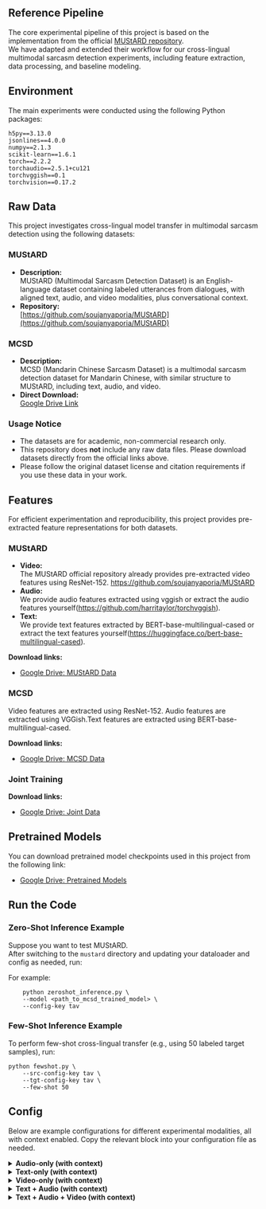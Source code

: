## Reference Pipeline

The core experimental pipeline of this project is based on the implementation from the official [MUStARD repository](https://github.com/soujanyaporia/MUStARD).  
We have adapted and extended their workflow for our cross-lingual multimodal sarcasm detection experiments, including feature extraction, data processing, and baseline modeling.

## Environment
The main experiments were conducted using the following Python packages:
 ```
h5py==3.13.0
jsonlines==4.0.0
numpy==2.1.3
scikit-learn==1.6.1
torch==2.2.2
torchaudio==2.5.1+cu121
torchvggish==0.1
torchvision==0.17.2
 ```
## Raw Data

This project investigates cross-lingual model transfer in multimodal sarcasm detection using the following datasets:

### MUStARD

- **Description:**  
  MUStARD (Multimodal Sarcasm Detection Dataset) is an English-language dataset containing labeled utterances from dialogues, with aligned text, audio, and video modalities, plus conversational context.
- **Repository:**  
  [https://github.com/soujanyaporia/MUStARD](https://github.com/soujanyaporia/MUStARD)

### MCSD

- **Description:**  
  MCSD (Mandarin Chinese Sarcasm Dataset) is a multimodal sarcasm detection dataset for Mandarin Chinese, with similar structure to MUStARD, including text, audio, and video.
- **Direct Download:**  
  [Google Drive Link](https://drive.google.com/drive/folders/1uQrdBMxYhA4nOEAn_AtZgfCBjzi73G7R?usp=drive_link)

### Usage Notice

- The datasets are for academic, non-commercial research only.
- This repository does **not** include any raw data files. Please download datasets directly from the official links above.
- Please follow the original dataset license and citation requirements if you use these data in your work.

## Features

For efficient experimentation and reproducibility, this project provides pre-extracted feature representations for both datasets.

### MUStARD

- **Video:**  
  The MUStARD official repository already provides pre-extracted video features using ResNet-152. https://github.com/soujanyaporia/MUStARD
- **Audio:**  
  We provide audio features extracted using vggish or extract the audio features yourself(https://github.com/harritaylor/torchvggish).
- **Text:**  
  We provide text features extracted by BERT-base-multilingual-cased or extract the text features yourself(https://huggingface.co/bert-base-multilingual-cased).    

**Download links:**  
- [Google Drive: MUStARD Data](https://drive.google.com/drive/folders/16W0FcQTtyF6nR0m9LPWzgWr8bCH3koRt?usp=drive_link)

### MCSD

  Video features are extracted using ResNet-152. Audio features are extracted using VGGish.Text features are extracted using BERT-base-multilingual-cased.

**Download links:**   
- [Google Drive: MCSD Data](https://drive.google.com/drive/folders/1wCZ-SgmzzClbDvyKXI6VdC6CEz5dOf6Y?usp=drive_link)

### Joint Training
**Download links:**   
- [Google Drive: Joint Data](https://drive.google.com/drive/folders/1fO4L3QfqXRjVq3WQ9n_m--SiQmSyhG8B?usp=drive_link)

## Pretrained Models

You can download pretrained model checkpoints used in this project from the following link:

- [Google Drive: Pretrained Models](https://drive.google.com/drive/folders/14DASVEo7lSodRQlBqzSURSDpAlzoHPvg?usp=drive_link)


## Run the Code

### Zero-Shot Inference Example

Suppose you want to test MUStARD.   
After switching to the `mustard` directory and updating your dataloader and config as needed, run:

For example:
```
    python zeroshot_inference.py \
    --model <path_to_mcsd_trained_model> \
    --config-key tav
 ```
    
### Few-Shot Inference Example

To perform few-shot cross-lingual transfer (e.g., using 50 labeled target samples), run:
```
python fewshot.py \
    --src-config-key tav \
    --tgt-config-key tav \
    --few-shot 50
 ```


## Config

Below are example configurations for different experimental modalities, all with context enabled.
Copy the relevant block into your configuration file as needed.

<details>
<summary><strong>Audio-only (with context)</strong></summary>

```python
use_context = True
use_author = False

use_bert = True

use_target_text = False
use_target_audio = True
use_target_video = False

speaker_independent = False
```

</details>

<details>
<summary><strong>Text-only (with context)</strong></summary>

```python
use_context = True
use_author = False

use_bert = True

use_target_text = True
use_target_audio = False
use_target_video = False

speaker_independent = False
```

</details>

<details>
<summary><strong>Video-only (with context)</strong></summary>

```python
use_context = True
use_author = False

use_bert = True

use_target_text = False
use_target_audio = False
use_target_video = True

speaker_independent = False
```

</details>

<details>
<summary><strong>Text + Audio (with context)</strong></summary>

```python
use_context = True
use_author = False

use_bert = True

use_target_text = True
use_target_audio = True
use_target_video = False

speaker_independent = False
```

</details>

<details>
<summary><strong>Text + Audio + Video (with context)</strong></summary>

```python
use_context = True
use_author = False

use_bert = True

use_target_text = True
use_target_audio = True
use_target_video = True

speaker_independent = False
```

</details>





